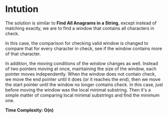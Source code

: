 # Intution

The solution is similar to **Find All Anagrams in a String**, except instead of matching exactly, we are to find a window that contains all characters in check.

In this case, the comparison for checking valid window is changed to compare that for every character in check, see if the window contains more of that character.

In addition, the moving conditions of the window changes as well. Instead of two pointers moving at once, maintaining the size of the window, each pointer moves independently. When the window does not contain check, we move the end pointer until it does (or it reaches the end), then we move the start pointer until the window no longer contains check. In this case, just before moving the window was the local minimal substring. Then it's a simple matter of comparing local minimal substrings and find the minimum one.

**Time Complexity: O(n)**

